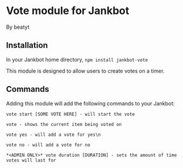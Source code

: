 # Vote module for Jankbot
By beatyt

## Installation
In your Jankbot home directory, `npm install jankbot-vote`

This module is designed to allow users to create votes on a timer.

## Commands

Adding this module will add the following commands to your Jankbot:

  `vote start [SOME VOTE HERE] - will start the vote`

  `vote - shows the current item being voted on`

  `vote yes - will add a vote for yes\n`

  `vote no - will add a vote for no`
  
  `*<ADMIN ONLY>* vote duration [DURATION] - sets the amount of time votes will last for`